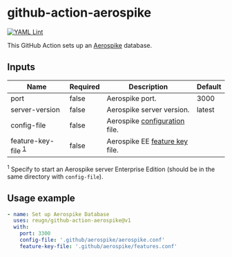 # github-action-aerospike
[![YAML Lint](https://github.com/reugn/github-action-aerospike/actions/workflows/yaml-lint.yml/badge.svg)](https://github.com/reugn/github-action-aerospike/actions/workflows/yaml-lint.yml)

This GitHub Action sets up an [Aerospike](https://www.aerospike.com/) database.

## Inputs
| Name             | Required | Description                    | Default |
| ---------------- | -------- | ------------------------------ | ------- |
| port             | false    | Aerospike port.                | 3000    |
| server-version   | false    | Aerospike server version.      | latest  |
| config-file      | false    | Aerospike [configuration](https://www.aerospike.com/docs/reference/configuration/) file.  | |
| feature-key-file <sup>[1](#key)</sup> | false    | Aerospike EE [feature key](https://www.aerospike.com/lp/try-now/) file. | |

<sup name="key">1</sup> Specify to start an Aerospike server Enterprise Edition (should be in the same directory with `config-file`).

## Usage example
```yaml
- name: Set up Aerospike Database
  uses: reugn/github-action-aerospike@v1
  with:
    port: 3300
    config-file: '.github/aerospike/aerospike.conf'
    feature-key-file: '.github/aerospike/features.conf'
```
